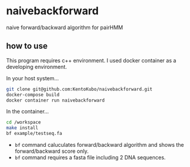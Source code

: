 # naivebackforward
naive forward/backward algorithm for pairHMM

## how to use

This program requires c++ environment.
I used docker container as a developing environment.

In your host system...
```bash
git clone git@github.com:KentoKubo/naivebackforward.git
docker-compose build
docker container run naivebackforward
```

In the container...
```bash
cd /workspace
make install
bf example/testseq.fa
```

- `bf` command caluculates forward/backward algorithm and shows the forward/backward score only.
- `bf` command requires a fasta file including 2 DNA sequences.